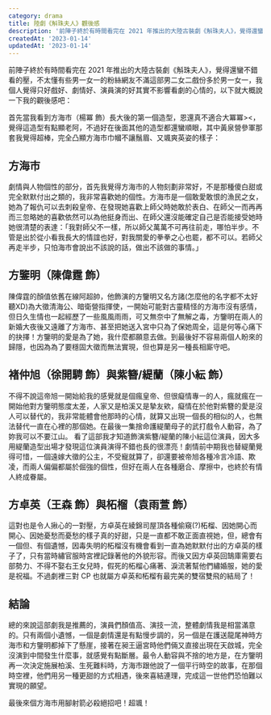 ```yaml
---
category: drama
title: 陸劇《斛珠夫人》觀後感
description: '前陣子終於有時間看完在 2021 年推出的大陸古裝劇《斛珠夫人》，覺得還蠻不錯看的壓，不太懂有些'
createdAt: '2023-01-14'
updatedAt: '2023-01-14'
---
```


前陣子終於有時間看完在 2021 年推出的大陸古裝劇《斛珠夫人》，覺得還蠻不錯看的壓，不太懂有些男一女一的粉絲網友不滿這部男二女二戲份多於男一女一，我個人覺得只好戲好、劇情好、演員演的好其實不影響看劇的心情的，以下就大概說一下我的觀後感吧：

首先當我看到方海市（楊冪 飾）長大後的第一個造型，恩還真不適合大冪冪><，覺得這造型有點顯老阿，不過好在後面其他的造型都還蠻順眼，其中黃泉營參軍那套我覺得超棒，完全凸顯方海市巾幗不讓鬚眉、又颯爽英姿的樣子：

<markdown-img src="articles/review-of-novoland-pearl-eclipse-1.jpg" name="方海市" origin-link="https://popdaily.com/my/article/236742"></markdown-img>

## 方海市
劇情與人物個性的部分，首先我覺得方海市的人物刻劃非常好，不是那種傻白甜或完全默默付出之類的，我非常喜歡她的個性。方海市是一個敢愛敢恨的漁民之女，她為了報仇可以去刺殺皇帝、在發現她喜歡上師父時她敢於表白、在師父一而再再而三忽略她的喜歡依然可以為他挺身而出、在師父還沒能確定自己是否能接受她時她很清楚的表達：「我對師父不一樣，所以師父萬萬不可再往前走，哪怕半步。不管是出於從小看我長大的情誼也好，對我關愛的拳拳之心也罷，都不可以。若師父再走半步，只怕海市會說出不該說的話，做出不該做的事情。」

## 方鑒明（陳偉霆 飾）
陳偉霆的顏值依舊在線阿超帥，他飾演的方鑒明又名方諸(怎麼他的名字都不太好聽XD)為大徵清海公、暗衛營指揮使，一開始可能對古靈精怪的方海市沒有感情，但日久生情也一起經歷了一些風風雨雨，可又無奈中了無解之毒，方鑒明在兩人的新婚大夜後又遠離了方海市、甚至把她送入宮中只為了保她周全，這是何等心痛下的抉擇！方鑒明的愛是為了她，我什麼都願意去做。到最後好不容易兩個人盼來的歸隱，也因為為了要穩固大徵而無法實現，但也算是另一種長相廝守吧。

## 褚仲旭（徐開騁 飾）與紫簪/緹蘭（陳小紜 飾）
不得不說這帝旭一開始給我的感覺就是個瘋皇帝、但很癡情專一的人，瘋就瘋在一開始他對方鑒明態度太差，人家又是柏溪又是摯友欸，癡情在於他對紫簪的愛是沒人可以替代的，我非常能體會他那時的心情，就算又出現一個長的相似的人，也無法替代一直在心裡的那個她。在最後一集捨命護緹蘭母子的武打戲令人動容，為了妳我可以不要江山。
看了這部我才知道飾演紫簪/緹蘭的陳小紜這位演員，因大多用緹蘭造型出場才發現這位演員演得不錯也長的很漂亮！劇情前中期我也替緹蘭覺得可惜，一個遠嫁大徵的公主，不受寵就算了，卻還要被帝旭各種冷言冷語、欺凌，而兩人偏偏都屬於倔強的個性，但好在兩人在各種磨合、摩擦中，也終於有情人終成眷屬。

## 方卓英（王森 飾）與柘榴（袁雨萱 飾）
這對也是令人揪心的一對壓，方卓英在綾錦司屋頂各種偷窺(?)柘榴、因她開心而開心、因她憂愁而憂愁的樣子真的好甜，只是一直都不敢正面直視她，但，總會有一個但、有個遺憾，因毒失明的柘榴沒有機會看到一直為她默默付出的方卓英的樣子了，只有當時繡官服時宮裡記錄著他的外貌形容。而後又因方卓英回鵠庫需要右部勢力、不得不娶右王女兒時，假死的柘榴心痛著、淚流著幫他們繡婚服，她的愛是祝福。不過劇裡三對 CP 也就屬方卓英和柘榴有最完美的雙宿雙飛的結局了！

## 結論
總的來說這部劇我是推薦的，演員們顏值高、演技一流，整體劇情我是相當滿意的。只有兩個小遺憾，一個是劇情還是有點慢步調的，另一個是在護送龍尾神時方海市和方鑒明都掉下了懸崖，接著在昶王逼宮時他們倆又直接出現在天啟城，完全沒演到中間發生什麼事，就感覺有點斷層。最令人動容與不捨的地方是，在方鑒明再一次決定施展柏溪、生死難料時，方海市跟他說了一個平行時空的故事，在那個時空裡，他們用另一種更甜的方式相遇，後來喜結連理，完成這一世他們恐怕難以實現的願望。

最後來個方海市用腳射箭必殺絕招吧！超颯！

<markdown-img src="articles/review-of-novoland-pearl-eclipse-2.gif" name="方海市" origin-link="https://www.sohu.com/a/501312942_121030231"></markdown-img>
